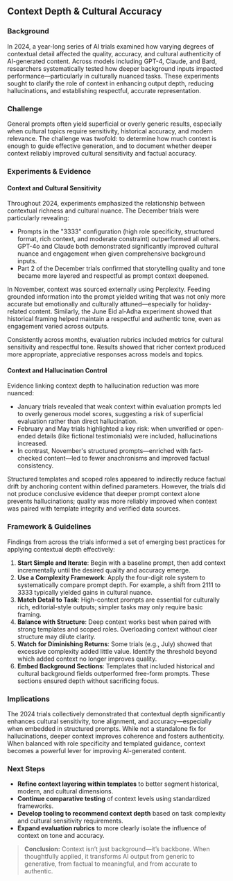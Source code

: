 ## Context Depth & Cultural Accuracy

### Background

In 2024, a year-long series of AI trials examined how varying degrees of contextual detail affected the quality, accuracy, and cultural authenticity of AI-generated content. Across models including GPT-4, Claude, and Bard, researchers systematically tested how deeper background inputs impacted performance—particularly in culturally nuanced tasks. These experiments sought to clarify the role of context in enhancing output depth, reducing hallucinations, and establishing respectful, accurate representation.

### Challenge

General prompts often yield superficial or overly generic results, especially when cultural topics require sensitivity, historical accuracy, and modern relevance. The challenge was twofold: to determine how much context is enough to guide effective generation, and to document whether deeper context reliably improved cultural sensitivity and factual accuracy.

### Experiments & Evidence

#### Context and Cultural Sensitivity

Throughout 2024, experiments emphasized the relationship between contextual richness and cultural nuance. The December trials were particularly revealing:

* Prompts in the "3333" configuration (high role specificity, structured format, rich context, and moderate constraint) outperformed all others. GPT-4o and Claude both demonstrated significantly improved cultural nuance and engagement when given comprehensive background inputs.
* Part 2 of the December trials confirmed that storytelling quality and tone became more layered and respectful as prompt context deepened.

In November, context was sourced externally using Perplexity. Feeding grounded information into the prompt yielded writing that was not only more accurate but emotionally and culturally attuned—especially for holiday-related content. Similarly, the June Eid al-Adha experiment showed that historical framing helped maintain a respectful and authentic tone, even as engagement varied across outputs.

Consistently across months, evaluation rubrics included metrics for cultural sensitivity and respectful tone. Results showed that richer context produced more appropriate, appreciative responses across models and topics.

#### Context and Hallucination Control

Evidence linking context depth to hallucination reduction was more nuanced:

* January trials revealed that weak context within evaluation prompts led to overly generous model scores, suggesting a risk of superficial evaluation rather than direct hallucination.
* February and May trials highlighted a key risk: when unverified or open-ended details (like fictional testimonials) were included, hallucinations increased.
* In contrast, November's structured prompts—enriched with fact-checked content—led to fewer anachronisms and improved factual consistency.

Structured templates and scoped roles appeared to indirectly reduce factual drift by anchoring content within defined parameters. However, the trials did not produce conclusive evidence that deeper prompt context alone prevents hallucinations; quality was more reliably improved when context was paired with template integrity and verified data sources.

### Framework & Guidelines

Findings from across the trials informed a set of emerging best practices for applying contextual depth effectively:

1. **Start Simple and Iterate**: Begin with a baseline prompt, then add context incrementally until the desired quality and accuracy emerge.
2. **Use a Complexity Framework**: Apply the four-digit role system to systematically compare prompt depth. For example, a shift from 2111 to 3333 typically yielded gains in cultural nuance.
3. **Match Detail to Task**: High-context prompts are essential for culturally rich, editorial-style outputs; simpler tasks may only require basic framing.
4. **Balance with Structure**: Deep context works best when paired with strong templates and scoped roles. Overloading context without clear structure may dilute clarity.
5. **Watch for Diminishing Returns**: Some trials (e.g., July) showed that excessive complexity added little value. Identify the threshold beyond which added context no longer improves quality.
6. **Embed Background Sections**: Templates that included historical and cultural background fields outperformed free-form prompts. These sections ensured depth without sacrificing focus.

### Implications

The 2024 trials collectively demonstrated that contextual depth significantly enhances cultural sensitivity, tone alignment, and accuracy—especially when embedded in structured prompts. While not a standalone fix for hallucinations, deeper context improves coherence and fosters authenticity. When balanced with role specificity and templated guidance, context becomes a powerful lever for improving AI-generated content.

### Next Steps

* **Refine context layering within templates** to better segment historical, modern, and cultural dimensions.
* **Continue comparative testing** of context levels using standardized frameworks.
* **Develop tooling to recommend context depth** based on task complexity and cultural sensitivity requirements.
* **Expand evaluation rubrics** to more clearly isolate the influence of context on tone and accuracy.

> **Conclusion:** Context isn’t just background—it’s backbone. When thoughtfully applied, it transforms AI output from generic to generative, from factual to meaningful, and from accurate to authentic.
